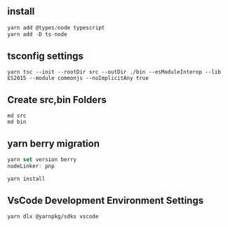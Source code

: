 ## install

```typescript
yarn add @types/node typescript
yarn add -D ts-node
```

## tsconfig settings

```
yarn tsc --init --rootDir src --outDir ./bin --esModuleInterop --lib ES2015 --module commonjs --noImplicitAny true
```

## Create src,bin Folders

```
md src
md bin
```

## yarn berry migration

```typescript
yarn set version berry
nodeLinker: pnp

yarn install
```

## VsCode Development Environment Settings

```
yarn dlx @yarnpkg/sdks vscode
```
